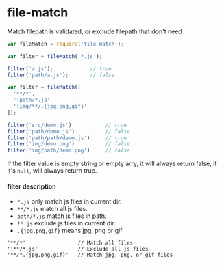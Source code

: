 file-match
==========

Match filepath is validated, or exclude filepath that don't need

```js
var fileMatch = require('file-match');

var filter = fileMatch('*.js');

filter('a.js');            // true
filter('path/a.js');       // false

var filter = fileMatch([
  '**/*',
  '!path/*.js'
  '!img/**/.{jpg,png,gif}'
]);

filter('src/demo.js')           // true
filter('path/demo.js')          // false
filter('path/path/demo.js')     // true
filter('img/demo.png')          // false
filter('img/path/demo.png')     // false
```

If the filter value is empty string or empty arry, it will always return false,
if it's ``null``, will always return true.

#### filter description
* `*.js`  only match js files in current dir.
* `**/*.js` match all js files.
* `path/*.js` match js files in path.
* `!*.js` exclude js files in current dir.
* ``.{jpg,png,gif}`` means jpg, png or gif
```
'**/*'                 // Match all files
'!**/*.js'             // Exclude all js files
'**/*.{jpg,png,gif}'   // Match jpg, png, or gif files
```